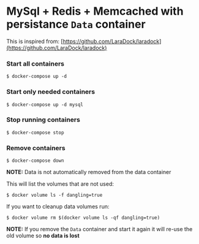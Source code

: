 MySql + Redis + Memcached with persistance `Data` container
===
This is inspired from: [https://github.com/LaraDock/laradock](https://github.com/LaraDock/laradock)

### Start all containers

	$ docker-compose up -d

### Start only needed containers

	$ docker-compose up -d mysql

### Stop running containers

	$ docker-compose stop

### Remove containers

    $ docker-compose down

**NOTE:** Data is not automatically removed from the data container

This will list the volumes that are not used:

	$ docker volume ls -f dangling=true

If you want to cleanup data volumes run:

	$ docker volume rm $(docker volume ls -qf dangling=true)

**NOTE:** If you remove the `Data` container and start it again it will re-use the old volume so **no data is lost**
